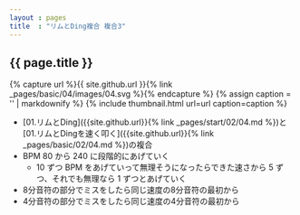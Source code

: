 ```yaml
---
layout : pages
title  : "リムとDing複合 複合3"
---
```


## {{ page.title }}

{% capture url %}{{ site.github.url }}{% link _pages/basic/04/images/04.svg %}{% endcapture %}
{% assign caption = '' | markdownify %}
{% include thumbnail.html url=url caption=caption %}

* [01.リムとDing]({{site.github.url}}{% link _pages/start/02/04.md %})と[01.リムとDingを速く叩く]({{site.github.url}}{% link _pages/basic/02/04.md %})の複合
* BPM 80 から 240 に段階的にあげていく
  * 10 ずつ BPM をあげていって無理そうになったらできた速さから 5 ずつ、それでも無理なら 1 ずつとあげていく
* 8分音符の部分でミスをしたら同じ速度の8分音符の最初から
* 4分音符の部分でミスをしたら同じ速度の4分音符の最初から